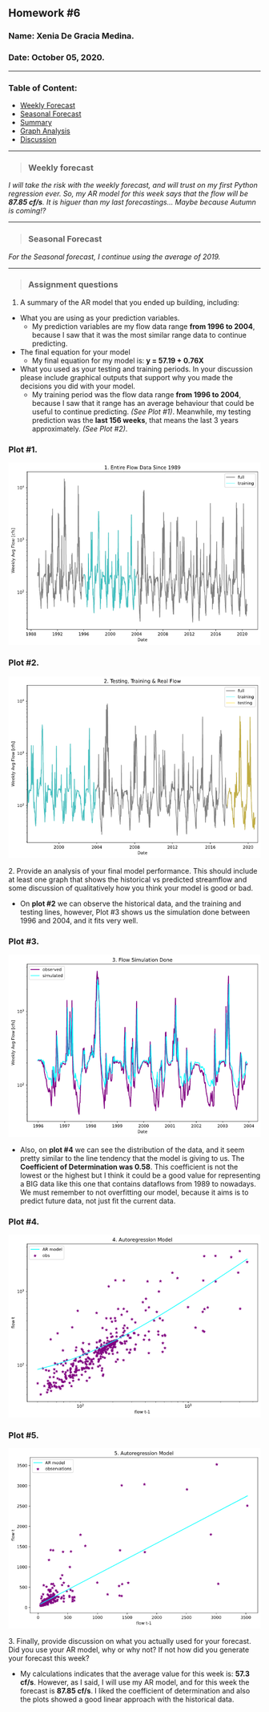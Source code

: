

## Homework #6
### Name: Xenia De Gracia Medina.
### Date: October 05, 2020.


---
### Table of Content:
- [ Weekly Forecast](#weekly)
- [ Seasonal Forecast](#seasonal)
- [ Summary](#Q1)
- [ Graph Analysis](#Q2)
- [ Discussion](#Q3)


---
<a name="weekly"></a>
>### **Weekly forecast**

*I will take the risk with the weekly forecast, and will trust on my first Python regression ever. So,  my AR model for this week says that the flow will be **87.85 cf/s**. It is higuer than my last forecastings... Maybe because Autumn is coming!?*


---
<a name="seasonal"></a>
>### **Seasonal Forecast**

*For the Seasonal forecast, I continue using the average of 2019.*


---
>### **Assignment questions**


<a name="Q1"></a>
1. A summary of the AR model that you ended up building, including: 

- What you are using as your prediction variables.
  - My prediction variables are my flow data range **from 1996 to 2004**, because I saw that it was the most similar range data to continue predicting.
- The final equation for your model
  - My final equation for my model is: **y = 57.19 + 0.76X**
- What you used as your testing and training periods. In your discussion please include graphical outputs that support why you made the decisions you did with your model.
  - My training period was the flow data range **from 1996 to 2004**, because I saw that it range has an average behaviour that could be useful to continue predicting. *(See Plot #1)*. Meanwhile, my testing prediction was the **last 156 weeks**, that means the last 3 years approximately. *(See Plot #2)*.

### **Plot #1.**
![](assets/DeGraciaMedina_HW6-ed83573a.png)

### **Plot #2.**
![](assets/DeGraciaMedina_HW6-ab7bc477.png)


<a name="Q2"></a>
2. Provide an analysis of your final model performance. This should include at least one graph that shows the historical vs predicted streamflow and some discussion of qualitatively how you think your model is good or bad.
- On **plot #2** we can observe the historical data, and the training and testing lines, however, Plot #3 shows us the simulation done between 1996 and 2004, and it fits very well.

### **Plot #3.**
![](assets/DeGraciaMedina_HW6-9d9a9890.png)

- Also, on **plot #4** we can see the distribution of the data, and it seem pretty similar to the line tendency that the model is giving to us. The **Coefficient of Determination was 0.58**. This coefficient is not the lowest or the highest but I think it could be a good value for representing a BIG data like this one that contains dataflows from 1989 to nowadays. We must remember to not overfitting our model, because it aims is to predict future data, not just fit the current data.

### **Plot #4.**
![](assets/DeGraciaMedina_HW6-e1cb49ed.png)

### **Plot #5.**
![](assets/DeGraciaMedina_HW6-847ab37e.png)


<a name="Q3"></a>
3. Finally, provide discussion on what you actually used for your forecast. Did you use your AR model, why or why not? If not how did you generate your forecast this week?
  - My calculations indicates that the average value for this week is: 
  **57.3 cf/s**. However, as I said, I will use my AR model, and for this week the forecast is **87.85 cf/s**. I liked the coefficient of determination and also the plots showed a good linear approach with the historical data.

